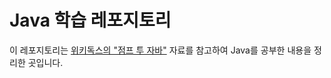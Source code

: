 # Java 학습 레포지토리

이 레포지토리는 [위키독스의 "점프 투 자바"](https://wikidocs.net/book/1) 자료를 참고하여 Java를 공부한 내용을 정리한 곳입니다.
